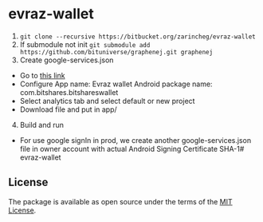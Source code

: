 # evraz-wallet

1. `git clone --recursive https://bitbucket.org/zarincheg/evraz-wallet`
2. If submodule not init `git submodule add https://github.com/bituniverse/graphenej.git graphenej` 
3. Create google-services.json
  * Go to [this link](https://developers.google.com/mobile/add?platform=android&cntapi=signin&cnturl=https:%2F%2Fdevelopers.google.com%2Fidentity%2Fsign-in%2Fandroid%2Fsign-in%3Fconfigured%3Dtrue&cntlbl=Continue%20Adding%20Sign-In)
  * Configure
        App name: Evraz wallet
        Android package name: com.bitshares.bitshareswallet
  * Select analytics tab and select default or new project
  * Download file and put in app/
4. Build and run


* For use google signIn in prod, we create another google-services.json file in owner account with actual Android Signing Certificate SHA-1# evraz-wallet

## License

The package is available as open source under the terms of the [MIT License](http://opensource.org/licenses/MIT).
